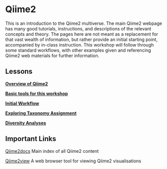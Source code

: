 # Qiime2

This is an introduction to the Qiime2 multiverse. The main Qiime2 webpage has many good tutorials, instructions, and descriptions of the relevant concepts and theory. The pages here are not meant as a replacement for that vast wealth of information, but rather provide an initial starting point, accompanied by in-class instruction. This workshop will follow through some standard workflows, with other examples given and referencing Qiime2 web materials for further information.


## Lessons

[**Overview of Qiime2**](overview.md)

[**Basic tools for this workshop**](basic_tools.md)

[**Initial Workflow**](first_workflow.md)

[**Exploring Taxonomy Assignment**](taxonomy_assignment/Exploring_Taxonomy_Assignment)

[**Diversity Analyses**](diversity_analyses/diversity_analyses.md)


## Important Links

[Qiime2docs](https://docs.qiime2.org/2019.7/) Main index of all Qiime2 content

[Qiime2view](https://view.qiime2.org/) A web browser tool for viewing Qiime2 visualisations


